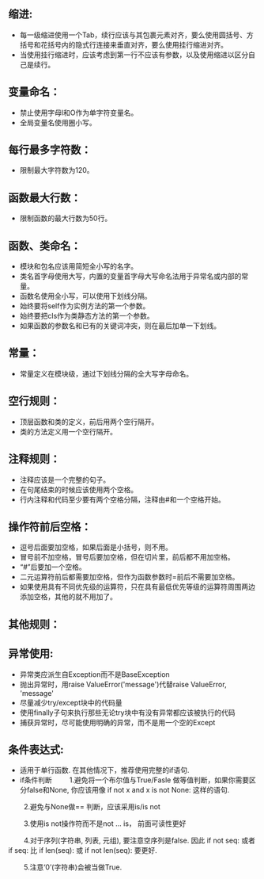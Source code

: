 ## 缩进:
- 每一级缩进使用一个Tab，续行应该与其包裹元素对齐，要么使用圆括号、方括号和花括号内的隐式行连接来垂直对齐，要么使用挂行缩进对齐。
- 当使用挂行缩进时，应该考虑到第一行不应该有参数，以及使用缩进以区分自己是续行。

## 变量命名：
- 禁止使用字母l和O作为单字符变量名。
- 全局变量名使用圈小写。

## 每行最多字符数：
- 限制最大字符数为120。

## 函数最大行数：
- 限制函数的最大行数为50行。

## 函数、类命名：
- 模块和包名应该用简短全小写的名字。
- 类名首字母使用大写，内置的变量首字母大写命名法用于异常名或内部的常量。
- 函数名使用全小写，可以使用下划线分隔。
- 始终要将self作为实例方法的第一个参数。
- 始终要把cls作为类静态方法的第一个参数。
- 如果函数的参数名和已有的关键词冲突，则在最后加单一下划线。

## 常量：
- 常量定义在模块级，通过下划线分隔的全大写字母命名。

## 空行规则：
- 顶层函数和类的定义，前后用两个空行隔开。
- 类的方法定义用一个空行隔开。

## 注释规则：
- 注释应该是一个完整的句子。
- 在句尾结束的时候应该使用两个空格。
- 行内注释和代码至少要有两个空格分隔，注释由#和一个空格开始。
	
## 操作符前后空格：
- 逗号后面要加空格，如果后面是小括号，则不用。
- 冒号前不加空格，冒号后要加空格，但在切片里，前后都不用加空格。
- “#”后要加一个空格。
- 二元运算符前后都需要加空格，但作为函数参数时=前后不需要加空格。
- 如果使用具有不同优先级的运算符，只在具有最低优先等级的运算符周围两边添加空格，其他的就不用加了。

## 其他规则：

## 异常使用:
- 异常类应派生自Exception而不是BaseException
- 抛出异常时，用raise ValueError('message')代替raise ValueError, 'message'
- 尽量减少try/except块中的代码量
- 使用finally子句来执行那些无论try块中有没有异常都应该被执行的代码
- 捕获异常时，尽可能使用明确的异常，而不是用一个空的Except


## 条件表达式:
- 适用于单行函数. 在其他情况下，推荐使用完整的if语句.
- if条件判断
        1.避免将一个布尔值与True/Fasle 做等值判断，如果你需要区分false和None, 你应该用像 if not x and x is not None: 这样的语句.

        2.避免与None做== 判断，应该采用is/is not

        3.使用is not操作符而不是not ... is， 前面可读性更好

        4.对于序列(字符串, 列表, 元组), 要注意空序列是false. 因此 if not seq: 或者 if seq: 比 if len(seq): 或 if not len(seq): 要更好.

        5.注意‘0’(字符串)会被当做True.

